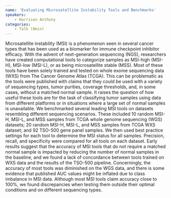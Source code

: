 ```yaml
---
name: 'Evaluating Microsatellite Instability Tools and Benchmarks'
speakers:
	- Harrison Anthony
categories:
	- Talk (8min)
---
```

Microsatellite instability (MSI) is a phenomenon seen in several cancer types that has been used as a biomarker for immune checkpoint inhibitor efficacy. With the advent of next-generation sequencing (NGS), researchers have created computational tools to categorize samples as MSI-high (MSI-H), MSI-low (MSI-L), or as being microsatellite stable (MSS). Most of these tools have been solely trained and tested on whole exome sequencing data (WXS) from The Cancer Genome Atlas (TCGA). This can be problematic as the tools were published with claims that they could be used with a variety of sequencing types, tumor purities, coverage thresholds, and, in some cases, without a matched normal sample. It raises the question of how useful these tools are for the task of classifying tumor samples using data from different platforms or in situations where a large set of normal samples is unavailable. We benchmarked several leading MSI tools on datasets resembling different sequencing scenarios. These included 10 random MSI-H, MSI-L, and MSS samples from TCGA whole genome sequencing (WGS) datasets; 20 random MSI-H, MSI-L, and MSS samples from TCGA WXS dataset; and 92 TSO-500 gene panel samples. We then used best practice settings for each tool to determine the MSI status for all samples. Precision, recall, and specificity were compared for all tools on each dataset. Early results suggest that the accuracy of MSI tools that do not require a matched normal sample is impacted by reducing the number of normal samples in the baseline, and we found a lack of concordance between tools trained on WXS data and the results of the TSO-500 pipeline. Concerningly, the accuracy of most tools was diminished on the WGS data, and there is some evidence that published AUC values might be inflated due to class imbalance in MSI data. Although most MSI tools claim accuracy close to 100%, we found discrepancies when testing them outside their optimal conditions and on different sequencing types.
